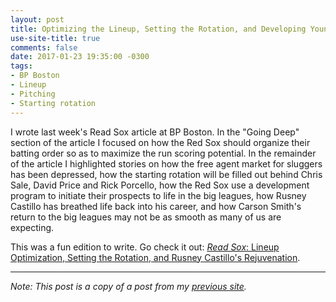 ```yaml
---
layout: post
title: Optimizing the Lineup, Setting the Rotation, and Developing Young Talent
use-site-title: true
comments: false
date: 2017-01-23 19:35:00 -0300
tags:
- BP Boston
- Lineup
- Pitching
- Starting rotation
---
```


I wrote last week's Read Sox article at BP Boston. In the "Going Deep" section of the article I focused on how the Red Sox 
should organize their batting order so as to maximize the run scoring potential. In the remainder of the article I highlighted 
stories on how the free agent market for sluggers has been depressed, how the starting rotation will be filled out behind 
Chris Sale, David Price and Rick Porcello, how the Red Sox use a development program to initiate their prospects to life in the 
big leagues, how Rusney Castillo has breathed life back into his career, and how Carson Smith's return to the big leagues may 
not be as smooth as many of us are expecting.

This was a fun edition to write. Go check it out: 
<a href = "http://boston.locals.baseballprospectus.com/2017/01/18/read-sox-lineup-optimization-setting-the-rotation-and-rusney-castillos-rejuvination/" target = "_blank"> *Read Sox*: Lineup Optimization, Setting the Rotation, and Rusney Castillo's Rejuvenation</a>.

***

*Note: This post is a copy of a post from my <a href = "https://christopherteeter.wordpress.com/" target = "_blank"> previous site</a>.*